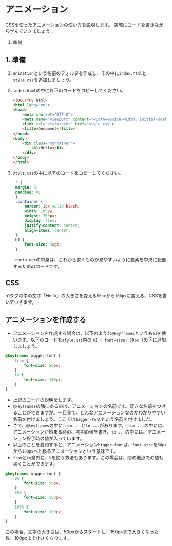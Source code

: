 # アニメーション

CSSを使ったアニメーションの使い方を説明します。
実際にコードを書きながら学んでいきましょう。

1. 準備


## 1. 準備
1. `animation`という名前のフォルダを作成し、その中に`index.html`と`style.css`を追加しましょう。

2. `index.html`の中に以下のコードをコピーしてください。
    ```html
    <!DOCTYPE html>
    <html lang="en">
    <head>
        <meta charset="UTF-8">
        <meta name="viewport" content="width=device-width, initial-scale=1.0">
        <link rel="stylesheet" href="style.css">
        <title>Document</title>
    </head>
    <body>
        <div class="container">
            <h1>Hello</h1> 
        </div>  
    </body>
    </html>
    ```

3. `style.css`の中に以下のコードをコピーしてください。
   ```css
    * {
    margin: 0;
    padding: 0;
    }
    .container {
        border: 1px solid black;
        width: 100vw;
        height: 700px;
        display: flex;
        justify-content: center;
        align-items: center;
    }
    h1 {
        font-size: 50px;
    }
   ```
   `.container`の中身は、これから書くものが見やすいように要素を中央に配置するためのコードです。

## CSS
h1タグの中の文字「Hello」の大きさを変える`50px`から`100px`に変える、CSSを書いていきます。

## アニメーションを作成する
- アニメーションを作成する場合は、以下のような`@keyframes`というものを使います。以下のコードを`style.css`内の `h1 { font-size: 50px }`の下に追加しましょう。
```css
@keyframes bigger-font {
    from {
        font-size: 50px;
    }
    to {
        font-size: 100px;
    }
}
```
- 上記のコードの説明をします。
- `@keyframes`の隣にあるのは、アニメーションの名前です。好きな名前をつけることができますが、一目見て、どんなアニメーションなのかわかりやすい名前を付けましょう。ここでは`bigger-font`という名前を付けました。
- さて、`@keyframes`の中に`from ...`と`to ...`があります。`from ...`の中には、アニメーションが始まる時の、初期の値を書き、`to ...`の中には、アニメーション終了時の値が入っています。
- 以上のことを要約すると、アニメーション`bigger-font`は、`font-size`を`50px`から`100px`へと移るアニメーションという意味です。
- `from`と`to`意外に、`%`を使う方法もあります。この場合は、間の地点での値も書くことができます。
```css
@keyframes bigger-font {
    0% {
        font-size: 50px;
    }
    50% {
        font-size: 150px;
    }
    100% {
        font-size: 100px;
    }
}
```
この場合、文字の大きさは、50pxからスタートし、150pxまで大きくなった後、100pxまで小さくなります。